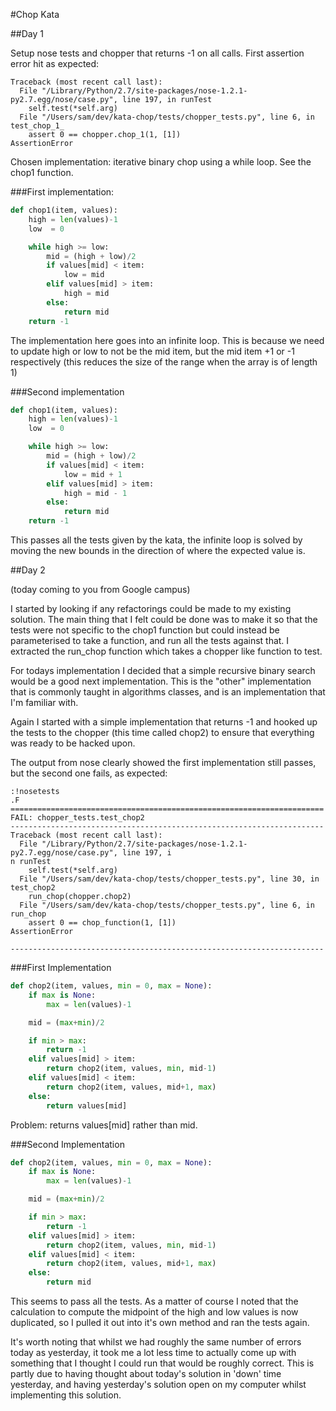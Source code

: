 #Chop Kata

##Day 1

Setup nose tests and chopper that returns -1 on all calls. First assertion
error hit as expected:

```
Traceback (most recent call last):
  File "/Library/Python/2.7/site-packages/nose-1.2.1-py2.7.egg/nose/case.py", line 197, in runTest
    self.test(*self.arg)
  File "/Users/sam/dev/kata-chop/tests/chopper_tests.py", line 6, in test_chop_1_
    assert 0 == chopper.chop_1(1, [1])
AssertionError
```

Chosen implementation: iterative binary chop using a while loop. See the chop1
function.

###First implementation:

```python
def chop1(item, values):
    high = len(values)-1
    low  = 0

    while high >= low:
        mid = (high + low)/2
        if values[mid] < item:
            low = mid
        elif values[mid] > item:
            high = mid
        else:
            return mid
    return -1
```

The implementation here goes into an infinite loop. This is because we need to
update high or low to not be the mid item, but the mid item +1 or -1
respectively (this reduces the size of the range when the array is of length 1)

###Second implementation

```python
def chop1(item, values):
    high = len(values)-1
    low  = 0

    while high >= low:
        mid = (high + low)/2
        if values[mid] < item:
            low = mid + 1
        elif values[mid] > item:
            high = mid - 1
        else:
            return mid
    return -1
```

This passes all the tests given by the kata, the infinite loop is solved by
moving the new bounds in the direction of where the expected value is.

##Day 2

(today coming to you from Google campus)

I started by looking if any refactorings could be made to my existing solution.
The main thing that I felt could be done was to make it so that the tests were
not specific to the chop1 function but could instead be parameterised to take a
function, and run all the tests against that. I extracted the run\_chop
function which takes a chopper like function to test.

For todays implementation I decided that a simple recursive binary search would
be a good next implementation. This is the "other" implementation that is
commonly taught in algorithms classes, and is an implementation that I'm
familiar with.

Again I started with a simple implementation that returns -1 and hooked up
the tests to the chopper (this time called chop2) to ensure that everything was
ready to be hacked upon.

The output from nose clearly showed the first implementation still passes,
but the second one fails, as expected:

```
:!nosetests
.F
======================================================================
FAIL: chopper_tests.test_chop2
----------------------------------------------------------------------
Traceback (most recent call last):
  File "/Library/Python/2.7/site-packages/nose-1.2.1-py2.7.egg/nose/case.py", line 197, i
n runTest
    self.test(*self.arg)
  File "/Users/sam/dev/kata-chop/tests/chopper_tests.py", line 30, in test_chop2
    run_chop(chopper.chop2)
  File "/Users/sam/dev/kata-chop/tests/chopper_tests.py", line 6, in run_chop
    assert 0 == chop_function(1, [1])
AssertionError

----------------------------------------------------------------------
```

###First Implementation

```python
def chop2(item, values, min = 0, max = None):
    if max is None:
        max = len(values)-1

    mid = (max+min)/2

    if min > max:
        return -1
    elif values[mid] > item:
        return chop2(item, values, min, mid-1)
    elif values[mid] < item:
        return chop2(item, values, mid+1, max)
    else:
        return values[mid]
```

Problem: returns values[mid] rather than mid.

###Second Implementation

```python
def chop2(item, values, min = 0, max = None):
    if max is None:
        max = len(values)-1

    mid = (max+min)/2

    if min > max:
        return -1
    elif values[mid] > item:
        return chop2(item, values, min, mid-1)
    elif values[mid] < item:
        return chop2(item, values, mid+1, max)
    else:
        return mid
```

This seems to pass all the tests. As a matter of course I noted that the
calculation to compute the midpoint of the high and low values is now
duplicated, so I pulled it out into it's own method and ran the tests again.

It's worth noting that whilst we had roughly the same number of errors today as
yesterday, it took me a lot less time to actually come up with something that I
thought I could run that would be roughly correct. This is partly due to having
thought about today's solution in 'down' time yesterday, and having yesterday's
solution open on my computer whilst implementing this solution.
